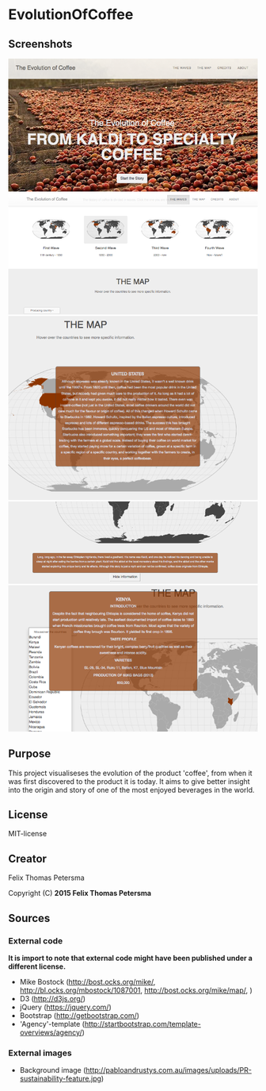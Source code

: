# EvolutionOfCoffee

## Screenshots

![screenshot1](docs/screenshot1.png)
![screenshot2](docs/screenshot2.png)
![screenshot3](docs/screenshot3.png)
![screenshot4](docs/screenshot4.png)
![screenshot5](docs/screenshot5.png)

## Purpose

This project visualiseses the evolution of the product 'coffee', from when it was first discovered to the product it is today. It aims to give better insight into the origin and story of one of the most enjoyed beverages in the world.

## License

MIT-license

## Creator

Felix Thomas Petersma

Copyright (C) **2015 Felix Thomas Petersma**

## Sources

### External code

**It is import to note that external code might have been published under a different license.**

- Mike Bostock (http://bost.ocks.org/mike/, http://bl.ocks.org/mbostock/1087001, http://bost.ocks.org/mike/map/, )
- D3 (http://d3js.org/)
- jQuery (https://jquery.com/)
- Bootstrap (http://getbootstrap.com/)
- 'Agency'-template (http://startbootstrap.com/template-overviews/agency/)

### External images
- Background image (http://pabloandrustys.com.au/images/uploads/PR-sustainability-feature.jpg)